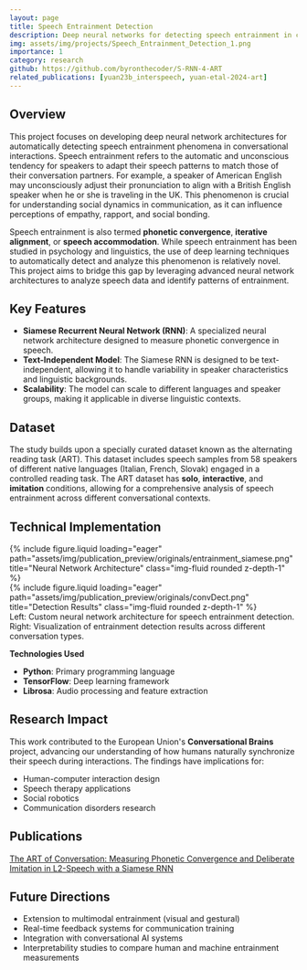 ```yaml
---
layout: page
title: Speech Entrainment Detection
description: Deep neural networks for detecting speech entrainment in conversational interactions
img: assets/img/projects/Speech_Entrainment_Detection_1.png
importance: 1
category: research
github: https://github.com/byronthecoder/S-RNN-4-ART
related_publications: [yuan23b_interspeech, yuan-etal-2024-art]
---
```


## Overview

This project focuses on developing deep neural network architectures for automatically detecting speech entrainment phenomena in conversational interactions. Speech entrainment refers to the automatic and unconscious tendency for speakers to adapt their speech patterns to match those of their conversation partners. For example, a speaker of American English may unconsciously adjust their pronunciation to align with a British English speaker when he or she is traveling in the UK. This phenomenon is crucial for understanding social dynamics in communication, as it can influence perceptions of empathy, rapport, and social bonding.

Speech entrainment is also termed **phonetic convergence**, **iterative alignment**, or **speech accommodation**. While speech entrainment has been studied in psychology and linguistics, the use of deep learning techniques to automatically detect and analyze this phenomenon is relatively novel. This project aims to bridge this gap by leveraging advanced neural network architectures to analyze speech data and identify patterns of entrainment.

## Key Features

- **Siamese Recurrent Neural Network (RNN)**: A specialized neural network architecture designed to measure phonetic convergence in speech.
- **Text-Independent Model**: The Siamese RNN is designed to be text-independent, allowing it to handle variability in speaker characteristics and linguistic backgrounds.
- **Scalability**: The model can scale to different languages and speaker groups, making it applicable in diverse linguistic contexts.

## Dataset

The study builds upon a specially curated dataset known as the alternating reading task (ART). This dataset includes speech samples from 58 speakers of different native languages (Italian, French, Slovak) engaged in a controlled reading task. The ART dataset has **solo**, **interactive**, and **imitation** conditions, allowing for a comprehensive analysis of speech entrainment across different conversational contexts.

## Technical Implementation

<div class="row">
    <div class="col-sm mt-3 mt-md-0">
        {% include figure.liquid loading="eager" path="assets/img/publication_preview/originals/entrainment_siamese.png" title="Neural Network Architecture" class="img-fluid rounded z-depth-1" %}
    </div>
    <div class="col-sm mt-3 mt-md-0">
        {% include figure.liquid loading="eager" path="assets/img/publication_preview/originals/convDect.png" title="Detection Results" class="img-fluid rounded z-depth-1" %}
    </div>
</div>
<div class="caption">
    Left: Custom neural network architecture for speech entrainment detection. Right: Visualization of entrainment detection results across different conversation types.
</div>

**Technologies Used**

- **Python**: Primary programming language
- **TensorFlow**: Deep learning framework
- **Librosa**: Audio processing and feature extraction

## Research Impact

This work contributed to the European Union's **Conversational Brains** project, advancing our understanding of how humans naturally synchronize their speech during interactions. The findings have implications for:

- Human-computer interaction design
- Speech therapy applications
- Social robotics
- Communication disorders research

## Publications

<!-- show publications, uncomment relevant lines in <page.liquid> -->

[The ART of Conversation: Measuring Phonetic Convergence and Deliberate Imitation in L2-Speech with a Siamese RNN](https://www.isca-speech.org/archive/interspeech_2023/yuan23b_interspeech.html)

<!-- {% bibliography --cited %} -->

## Future Directions

- Extension to multimodal entrainment (visual and gestural)
- Real-time feedback systems for communication training
- Integration with conversational AI systems
- Interpretability studies to compare human and machine entrainment measurements
